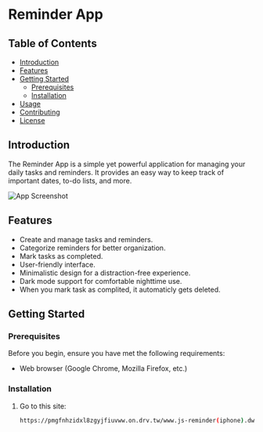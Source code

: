 # Reminder App

## Table of Contents
- [Introduction](#introduction)
- [Features](#features)
- [Getting Started](#getting-started)
  - [Prerequisites](#prerequisites)
  - [Installation](#installation)
- [Usage](#usage)
- [Contributing](#contributing)
- [License](#license)

## Introduction

The Reminder App is a simple yet powerful application for managing your daily tasks and reminders. It provides an easy way to keep track of important dates, to-do lists, and more.

![App Screenshot](/screenshot.png)

## Features

- Create and manage tasks and reminders.
- Categorize reminders for better organization.
- Mark tasks as completed.
- User-friendly interface.
- Minimalistic design for a distraction-free experience.
- Dark mode support for comfortable nighttime use.
- When you mark task as complited, it automaticly gets deleted.

## Getting Started

### Prerequisites

Before you begin, ensure you have met the following requirements:
- Web browser (Google Chrome, Mozilla Firefox, etc.)

### Installation

1. Go to this site:
   ```sh
   https://pmgfnhzidxl8zgyjfiuvww.on.drv.tw/www.js-reminder(iphone).dw/
